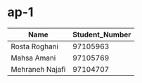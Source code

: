 # ap-1
| Name	         |Student_Number|
|----------------|--------------|
| Rosta Roghani	 |97105963      |
| Mahsa Amani	   |97105769      |
| Mehraneh Najafi|97104707      |
